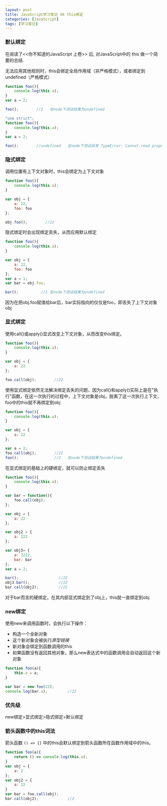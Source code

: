 ```yaml
---
layout: post
title: JavaScript学习笔记 04 this绑定
categories: [JavaScript]
tags: [学习笔记]
---
```


### 默认绑定

在阅读了<<你不知道的JavaScript 上卷>> 后, 对JavaScript中的 this 做一个简要的总结.

无法应用其他规则时，this会绑定全局作用域（非严格模式），或者绑定到undefined（严格模式）

```javascript
function foo(){
	console.log(this.a);
}
var a = 2;

foo();        //2	在node下测试结果为undefined
```
``` javascript
"use strict";
function foo(){
	console.log(this.a);
}
var a = 2;

foo();        //undefined	在node下测试异常 TypeError: Cannot read property 'a' of undefined
```



### 隐式绑定

调用位置有上下文对象时，this会绑定为上下文对象

```javascript
function foo(){
	console.log(this.a);
}

var obj = {
	a: 22,
	foo: foo
};

obj.foo();        //22
```
隐式绑定时会出现绑定丢失，从而应用默认绑定

```javascript
function foo(){
	console.log(this.a);
}

var obj = {
    a: 22,
    foo: foo
};
var a = 1;
var bar = obj.foo;

bar();        	//1	在node下测试结果为undefined
```


因为在把obj.foo赋值给bar后，bar实际指向的仅仅是foo，即丢失了上下文对象obj

### 显式绑定

使用call()或apply()显式改变上下文对象，从而改变this绑定。

```javascript
function foo(){
	console.log(this.a);
}

var obj = {
	a: 22
};

foo.call(obj);        //22
```

使用显式绑定依然无法解决绑定丢失的问题，因为call()和apply()实际上是在"执行"函数，在这一次执行的过程中，上下文对象是obj，脱离了这一次执行上下文，foo中的this就不再绑定到obj

```javascript
function foo(){
	console.log(this.a);
}

var obj = {
	a: 22
};

var a = 2;
foo.call(obj);        //22
foo();                //2	在node下测试结果为undefined
```

在显式绑定的基础上的硬绑定，就可以防止绑定丢失

```javascript
function foo(){
	console.log(this.a);
}

var bar = function(){
	foo.call(obj);
};

var obj = {
	a: 22
};

var obj2 = {
	a: 222
};

var obj3= {
	a: 2222,
	bar: bar
};
var a = 2;

bar();                  //22
obj3.bar();         	//22
bar.call(obj2);   		//22
```

对于bar而言的硬绑定，在其内部显式绑定到了obj上，this就一直绑定到obj

### new绑定

使用new来调用函数时，会执行以下操作：

-   构造一个全新对象
-   这个新对象会被执行*原型链接*
-   新对象会绑定到函数调用的this
-   如果函数没有返回其他对象，那么new表达式中的函数调用会自动返回这个新对象

```javascript
function foo(a){
    this.a = a;
}

var bar = new foo(22);
console.log(bar.a);			//22
```

### 优先级

new绑定>显式绑定>隐式绑定>默认绑定

### 箭头函数中的this词法

箭头函数 `() => {}` 中的this会默认绑定到箭头函数所在函数作用域中的this。
```javascript
function foo(a){
    return () => console.log(this.a);
}
var obj = {
    a: 2
};
var obj2 = {
    a: 22
}
var bar = foo.call(obj);     
bar.call(obj2);             //2
```
